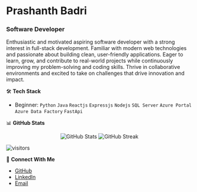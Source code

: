 # Prashanth Badri
### Software Developer

Enthusiastic and motivated aspiring software developer with a strong interest in full-stack development. Familiar with modern web technologies and passionate about building clean, user-friendly applications. Eager to learn, grow, and contribute to real-world projects while continuously improving my problem-solving and coding skills. Thrive in collaborative environments and excited to take on challenges that drive innovation and impact.

🛠️ **Tech Stack**
- Beginner: `Python` `Java` `Reactjs` `Expressjs` `Nodejs` `SQL Server` `Azure Portal` `Azure Data Factory` `FastApi` 

📊 **GitHub Stats**
<p align="center">
  <img src="https://github-readme-stats.vercel.app/api?username=Prashanthbadri112&show_icons=true&theme=dark" alt="GitHub Stats" />
  <img src="https://github-readme-streak-stats.herokuapp.com/?user=Prashanthbadri112&theme=dark" alt="GitHub Streak" />
</p>

  ![visitors](https://visitor-badge.glitch.me/badge?page_id=prashanth.prashanthbadri112&left_color=green&right_color=red)
  
🤝 **Connect With Me**
- [GitHub](https://github.com/Prashanthbadri112)
- [LinkedIn](https://www.linkedin.com/in/prashanthbadri/)
- [Email](mailto:prashanthbadri385@gmail.com)
